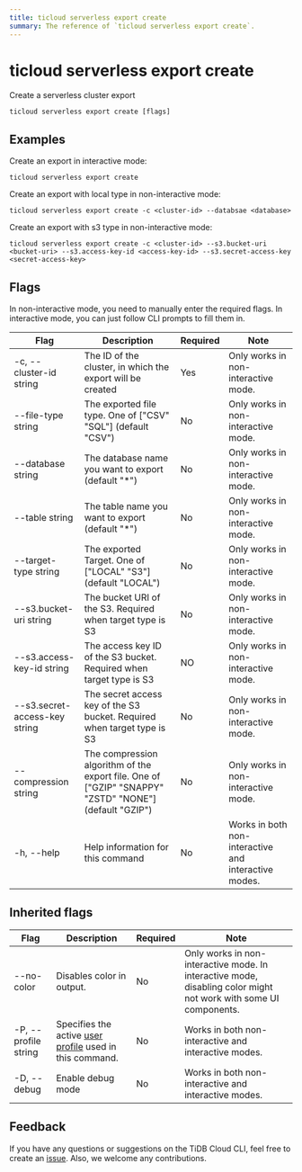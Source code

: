 ```yaml
---
title: ticloud serverless export create
summary: The reference of `ticloud serverless export create`.
---
```


# ticloud serverless export create

Create a serverless cluster export

```shell
ticloud serverless export create [flags]
```

## Examples

Create an export in interactive mode:

```shell
ticloud serverless export create
```

Create an export with local type in non-interactive mode:

```
ticloud serverless export create -c <cluster-id> --databsae <database>
```

Create an export with s3 type in non-interactive mode:

```
ticloud serverless export create -c <cluster-id> --s3.bucket-uri <bucket-uri> --s3.access-key-id <access-key-id> --s3.secret-access-key <secret-access-key>
```

## Flags

In non-interactive mode, you need to manually enter the required flags. In interactive mode, you can just follow CLI prompts to fill them in.

| Flag                          | Description                                                                                            | Required | Note                                                 |
|-------------------------------|--------------------------------------------------------------------------------------------------------|----------|------------------------------------------------------|
| -c, --cluster-id string       | The ID of the cluster, in which the export will be created                                             | Yes      | Only works in non-interactive mode.                  |
| --file-type string            | The exported file type. One of ["CSV" "SQL"] (default "CSV")                                           | No       | Only works in non-interactive mode.                  |
| --database string             | The database name you want to export (default "*")                                                     | No       | Only works in non-interactive mode.                  |
| --table string                | The table name you want to export (default "*")                                                        | No       | Only works in non-interactive mode.                  |
| --target-type string          | The exported Target. One of ["LOCAL" "S3"] (default "LOCAL")                                           | No       | Only works in non-interactive mode.                  |
| --s3.bucket-uri string        | The bucket URI of the S3. Required when target type is S3                                              | No       | Only works in non-interactive mode.                  |
| --s3.access-key-id string     | The access key ID of the S3 bucket. Required when target type is S3                                    | NO       | Only works in non-interactive mode.                  |
| --s3.secret-access-key string | The secret access key of the S3 bucket. Required when target type is S3                                | No       | Only works in non-interactive mode.                  |
| --compression string          | The compression algorithm of the export file. One of ["GZIP" "SNAPPY" "ZSTD" "NONE"]  (default "GZIP") | No       | Only works in non-interactive mode.                  |
| -h, --help                    | Help information for this command                                                                      | No       | Works in both non-interactive and interactive modes. |

## Inherited flags

| Flag                 | Description                                                                                          | Required | Note                                                                                                             |
|----------------------|------------------------------------------------------------------------------------------------------|----------|------------------------------------------------------------------------------------------------------------------|
| --no-color           | Disables color in output.                                                                            | No       | Only works in non-interactive mode. In interactive mode, disabling color might not work with some UI components. |
| -P, --profile string | Specifies the active [user profile](/tidb-cloud/cli-reference.md#user-profile) used in this command. | No       | Works in both non-interactive and interactive modes.                                                             |
| -D, --debug          | Enable debug mode                                                                                    | No       | Works in both non-interactive and interactive modes.                                                             |

## Feedback

If you have any questions or suggestions on the TiDB Cloud CLI, feel free to create an [issue](https://github.com/tidbcloud/tidbcloud-cli/issues/new/choose). Also, we welcome any contributions.
